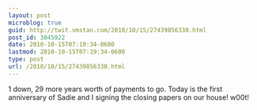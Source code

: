 ```yaml
---
layout: post
microblog: true
guid: http://twit.vmstan.com/2010/10/15/27439856330.html
post_id: 3045922
date: 2010-10-15T07:19:34-0600
lastmod: 2010-10-15T07:19:34-0600
type: post
url: /2010/10/15/27439856330.html
---
```

1 down, 29 more years worth of payments to go. Today is the first anniversary of Sadie and I signing the closing papers on our house! w00t!

